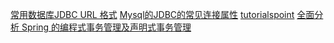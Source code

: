 [常用数据库JDBC URL 格式](http://blog.csdn.net/ring0hx/article/details/6152528)
[Mysql的JDBC的常见连接属性](http://blog.csdn.net/legend_x/article/details/39024567)
[tutorialspoint](https://www.tutorialspoint.com/spring/spring_transaction_management.htm)
[全面分析 Spring 的编程式事务管理及声明式事务管理](https://www.ibm.com/developerworks/cn/education/opensource/os-cn-spring-trans/)
